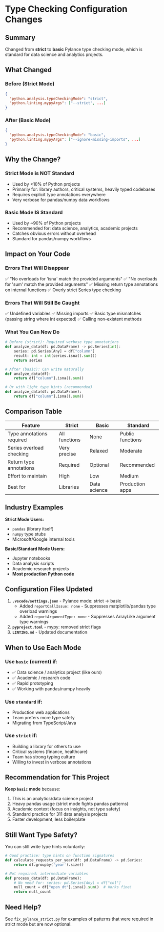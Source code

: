 # Type Checking Configuration Changes

## Summary
Changed from **strict** to **basic** Pylance type checking mode, which is standard for data science and analytics projects.

## What Changed

### Before (Strict Mode)
```json
{
  "python.analysis.typeCheckingMode": "strict",
  "python.linting.mypyArgs": ["--strict", ...]
}
```

### After (Basic Mode)
```json
{
  "python.analysis.typeCheckingMode": "basic",
  "python.linting.mypyArgs": ["--ignore-missing-imports", ...]
}
```

## Why the Change?

### Strict Mode is NOT Standard
- Used by <10% of Python projects
- Primarily for: library authors, critical systems, heavily typed codebases
- Requires explicit type annotations everywhere
- Very verbose for pandas/numpy data workflows

### Basic Mode IS Standard
- Used by ~90% of Python projects
- Recommended for: data science, analytics, academic projects
- Catches obvious errors without overhead
- Standard for pandas/numpy workflows

## Impact on Your Code

### Errors That Will Disappear
✅ "No overloads for 'isna' match the provided arguments"
✅ "No overloads for 'sum' match the provided arguments"
✅ Missing return type annotations on internal functions
✅ Overly strict Series type checking

### Errors That Will Still Be Caught
✅ Undefined variables
✅ Missing imports
✅ Basic type mismatches (passing string where int expected)
✅ Calling non-existent methods

### What You Can Now Do
```python
# Before (strict): Required verbose type annotations
def analyze_data(df: pd.DataFrame) -> pd.Series[int]:
    series: pd.Series[Any] = df["column"]
    result: int = int(series.isna().sum())
    return series

# After (basic): Can write naturally
def analyze_data(df):
    return df["column"].isna().sum()

# Or with light type hints (recommended)
def analyze_data(df: pd.DataFrame):
    return df["column"].isna().sum()
```

## Comparison Table

| Feature | Strict | Basic | Standard |
|---------|--------|-------|----------|
| Type annotations required | All functions | None | Public functions |
| Series overload checking | Very precise | Relaxed | Moderate |
| Return type annotations | Required | Optional | Recommended |
| Effort to maintain | High | Low | Medium |
| Best for | Libraries | Data science | Production apps |

## Industry Examples

**Strict Mode Users:**
- `pandas` (library itself)
- `numpy` type stubs
- Microsoft/Google internal tools

**Basic/Standard Mode Users:**
- Jupyter notebooks
- Data analysis scripts
- Academic research projects
- **Most production Python code**

## Configuration Files Updated

1. **`.vscode/settings.json`** - Pylance mode: strict → basic
   - Added `reportCallIssue: none` - Suppresses matplotlib/pandas type overload warnings
   - Added `reportArgumentType: none` - Suppresses ArrayLike argument type warnings
2. **`pyproject.toml`** - mypy: removed strict flags
3. **`LINTING.md`** - Updated documentation

## When to Use Each Mode

### Use `basic` (current) if:
- ✅ Data science / analytics project (like ours)
- ✅ Academic / research code
- ✅ Rapid prototyping
- ✅ Working with pandas/numpy heavily

### Use `standard` if:
- Production web applications
- Team prefers more type safety
- Migrating from TypeScript/Java

### Use `strict` if:
- Building a library for others to use
- Critical systems (finance, healthcare)
- Team has strong typing culture
- Willing to invest in verbose annotations

## Recommendation for This Project

**Keep `basic` mode** because:
1. This is an analytics/data science project
2. Heavy pandas usage (strict mode fights pandas patterns)
3. Academic context (focus on insights, not type safety)
4. Standard practice for 311 data analysis projects
5. Faster development, less boilerplate

## Still Want Type Safety?

You can still write type hints voluntarily:

```python
# Good practice: type hints on function signatures
def calculate_requests_per_year(df: pd.DataFrame) -> pd.Series:
    return df.groupby('year').size()

# Not required: intermediate variables
def process_data(df: pd.DataFrame):
    # No need for: series: pd.Series[Any] = df["col"]
    null_count = df["open_dt"].isna().sum()  # Works fine!
    return null_count
```

## Need Help?

See `fix_pylance_strict.py` for examples of patterns that were required in strict mode but are now optional.
